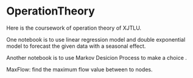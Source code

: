 # OperationTheory
Here is the coursework of operation theory of XJTLU. 

One notebook is to use linear regression model and double exponential model to forecast the given data with a seasonal effect.

Another notebook is to use Markov Desicion Process to make a choice .

MaxFlow: find the maximum flow value between to nodes.
